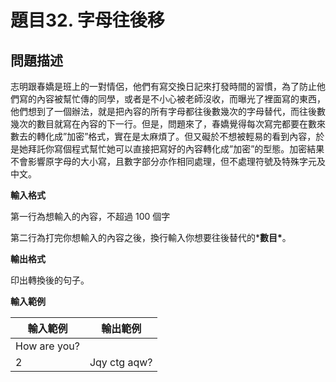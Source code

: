 # 題目32. 字母往後移

## 問題描述

志明跟春嬌是班上的一對情侶，他們有寫交換日記來打發時間的習慣，為了防止他們寫的內容被幫忙傳的同學，或者是不小心被老師沒收，而曝光了裡面寫的東西，他們想到了一個辦法，就是把內容的所有字母都往後數幾次的字母替代，而往後數幾次的數目就寫在內容的下一行。但是，問題來了，春嬌覺得每次寫完都要在數來數去的轉化成”加密”格式，實在是太麻煩了。但又礙於不想被輕易的看到內容，於是她拜託你寫個程式幫忙她可以直接把寫好的內容轉化成”加密”的型態。加密結果不會影響原字母的大小寫，且數字部分亦作相同處理，但不處理符號及特殊字元及中文。



**輸入格式**

第一行為想輸入的內容，不超過 100 個字

第二行為打完你想輸入的內容之後，換行輸入你想要往後替代的***數目\***。



**輸出格式**

印出轉換後的句子。



**輸入範例**

| **輸入範例** | **輸出範例** |
| ------------ | ------------ |
| How are you? |              |
| 2            | Jqy ctg aqw? |

